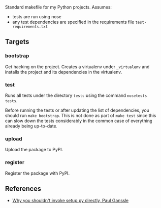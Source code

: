 Standard makefile for my Python projects. Assumes:

* tests are run using nose
* any test dependencies are specified in the requirements file `test-requirements.txt`

## Targets

### bootstrap

Get hacking on the project. Creates a virtualenv under `_virtualenv` and
installs the project and its dependencies in the virtualenv.

### test

Runs all tests under the directory `tests` using the command `nosetests tests`.

Before running the tests or after updating the list of dependencies,
you should run `make bootstrap`.
This is not done as part of `make test` since this can slow down the tests considerably
in the common case of everything already being up-to-date.

### upload

Upload the package to PyPI.

### register

Register the package with PyPI.

## References

* [Why you shouldn't invoke setup.py directly, Paul Ganssle](https://blog.ganssle.io/articles/2021/10/setup-py-deprecated.html)
